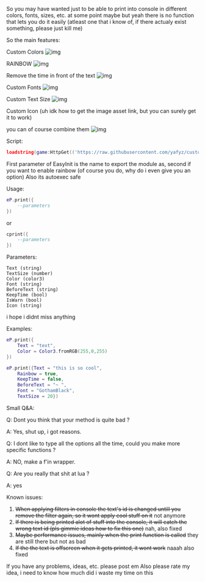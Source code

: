 So you may have wanted just to be able to print into console in different colors, fonts, sizes, etc. at some point maybe
but yeah there is no function that lets you do it easily (atleast one that i know of, if there actualy exist something, please just kill me)

So the main features:

Custom Colors ![img](https://i.imgur.com/GprYgbC.png)

RAINBOW ![img](https://i.imgur.com/bAsuLcu.gif)

Remove the time in front of the text ![img](https://i.imgur.com/0IILeLK.png)

Custom Fonts ![img](https://i.imgur.com/f2aYhBo.png)

Custom Text Size ![img](https://i.imgur.com/NzkqlVh.png)

Custom Icon (uh idk how to get the image asset link, but you can surely get it to work)

you can of course combine them
![img](https://i.imgur.com/PyzHi8T.gif)

Script\: 
```lua 
loadstring(game:HttpGet(('https://raw.githubusercontent.com/yafyz/customprint/master/main.lua'),true))().EasyInit("eP", true)
```

First parameter of EasyInit is the name to export the module as, second if you want to enable rainbow (of course you do, why do i even give you an option)
Also its autoexec safe

Usage: 
```lua
eP.print({
    --parameters
})
```
or
```lua
cprint({
    --parameters
})
```

Parameters:

    Text (string)
    TextSize (number)
    Color (color3)
    Font (string)
    BeforeText (string)
    KeepTime (bool)
    IsWarn (bool)
    Icon (string)

i hope i didnt miss anything

Examples: 
```lua
eP.print({
    Text = "text",
    Color = Color3.fromRGB(255,0,255)
})
```

```lua
eP.print({Text = "this is so cool",
    Rainbow = true,
    KeepTime = false,
    BeforeText = "~ ",
    Font = "GothamBlack",
    TextSize = 20})
```

Small Q&A:

Q: Dont you think that your method is quite bad ?

A: Yes, shut up, i got reasons.

Q: I dont like to type all the options all the time, could you make more specific functions ?

A: NO, make a f'in wrapper.

Q: Are you really that shit at lua ?

A: yes

Known issues:
1. ~~When applying filters in console the text's id is changed untill you remove the filter again, so it wont apply cool stuff on it~~ not anymore
2. ~~If there is being printed alot of stuff into the console, it will catch the wrong text id (pls gimmie ideas how to fix this one)~~ nah, also fixed
3. ~~Maybe performance issues, mainly when the print function is called~~ they are still there but not as bad
4. ~~If the the text is offscreen when it gets printed, it wont work~~ naaah also fixed

If you have any problems, ideas, etc. please post em
Also please rate my idea, i need to know how much did i waste my time on this
